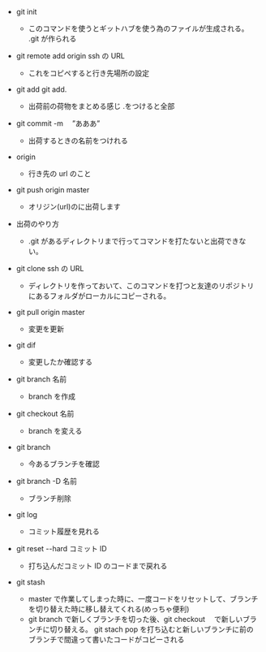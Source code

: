 -   git init

    -   このコマンドを使うとギットハブを使う為のファイルが生成される。
        .git が作られる

-   git remote add origin ssh の URL

    -   これをコピペすると行き先場所の設定

-   git add git add.

    -   出荷前の荷物をまとめる感じ
        .をつけると全部

-   git commit -m 　”あああ”

    -   出荷するときの名前をつけれる

-   origin

    -   行き先の url のこと

-   git push origin master

    -   オリジン(url)のに出荷します

-   出荷のやり方

    -   .git があるディレクトリまで行ってコマンドを打たないと出荷できない。

-   git clone ssh の URL

    -   ディレクトリを作っておいて、このコマンドを打つと友達のリポジトリにあるフォルダがローカルにコピーされる。

-   git pull origin master

    -   変更を更新

-   git dif

    -   変更したか確認する

-   git branch 名前

    -   branch を作成

-   git checkout 名前

    -   branch を変える

-   git branch

    -   今あるブランチを確認

-   git branch -D 名前

    -   ブランチ削除

-   git log

    -   コミット履歴を見れる

-   git reset --hard コミット ID

    -   打ち込んだコミット ID のコードまで戻れる

-   git stash

    -   master で作業してしまった時に、一度コードをリセットして、ブランチを切り替えた時に移し替えてくれる(めっちゃ便利)
    -   git branch で新しくブランチを切った後、git checkout 　で新しいブランチに切り替える。
        git stach pop を打ち込むと新しいブランチに前のブランチで間違って書いたコードがコピーされる
